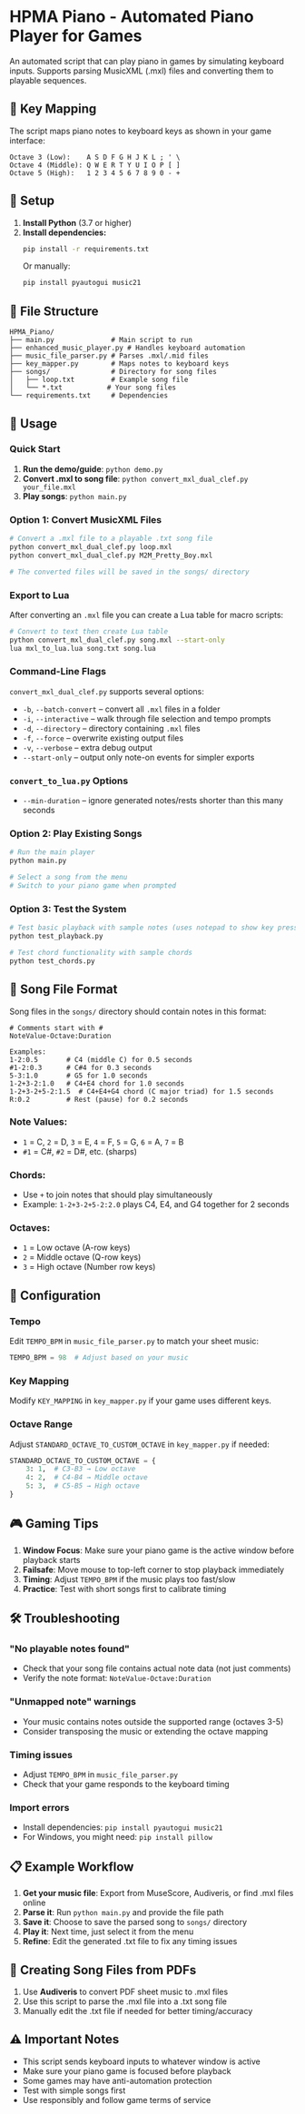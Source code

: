 # HPMA Piano - Automated Piano Player for Games

An automated script that can play piano in games by simulating keyboard inputs. Supports parsing MusicXML (.mxl) files and converting them to playable sequences.

## 🎹 Key Mapping

The script maps piano notes to keyboard keys as shown in your game interface:

```
Octave 3 (Low):    A S D F G H J K L ; ' \
Octave 4 (Middle): Q W E R T Y U I O P [ ]
Octave 5 (High):   1 2 3 4 5 6 7 8 9 0 - +
```

## 🚀 Setup

1. **Install Python** (3.7 or higher)
2. **Install dependencies:**
   ```bash
   pip install -r requirements.txt
   ```
   Or manually:
   ```bash
   pip install pyautogui music21
   ```

## 📁 File Structure

```
HPMA_Piano/
├── main.py              # Main script to run
├── enhanced_music_player.py # Handles keyboard automation
├── music_file_parser.py # Parses .mxl/.mid files
├── key_mapper.py        # Maps notes to keyboard keys
├── songs/               # Directory for song files
│   ├── loop.txt         # Example song file
│   └── *.txt           # Your song files
└── requirements.txt     # Dependencies
```

## 🎵 Usage

### Quick Start
1. **Run the demo/guide**: `python demo.py`
2. **Convert .mxl to song file**: `python convert_mxl_dual_clef.py your_file.mxl`
3. **Play songs**: `python main.py`

### Option 1: Convert MusicXML Files
```bash
# Convert a .mxl file to a playable .txt song file
python convert_mxl_dual_clef.py loop.mxl
python convert_mxl_dual_clef.py M2M_Pretty_Boy.mxl

# The converted files will be saved in the songs/ directory
```

### Export to Lua
After converting an `.mxl` file you can create a Lua table for macro scripts:

```bash
# Convert to text then create Lua table
python convert_mxl_dual_clef.py song.mxl --start-only
lua mxl_to_lua.lua song.txt song.lua
```

### Command-Line Flags
`convert_mxl_dual_clef.py` supports several options:

- `-b`, `--batch-convert` – convert all `.mxl` files in a folder
- `-i`, `--interactive` – walk through file selection and tempo prompts
- `-d`, `--directory` – directory containing `.mxl` files
- `-f`, `--force` – overwrite existing output files
- `-v`, `--verbose` – extra debug output
- `--start-only` – output only note-on events for simpler exports

### `convert_to_lua.py` Options
- `--min-duration` – ignore generated notes/rests shorter than this many seconds

### Option 2: Play Existing Songs
```bash
# Run the main player
python main.py

# Select a song from the menu
# Switch to your piano game when prompted
```

### Option 3: Test the System
```bash
# Test basic playback with sample notes (uses notepad to show key presses)
python test_playback.py

# Test chord functionality with sample chords
python test_chords.py
```

## 📝 Song File Format

Song files in the `songs/` directory should contain notes in this format:

```
# Comments start with #
NoteValue-Octave:Duration

Examples:
1-2:0.5       # C4 (middle C) for 0.5 seconds
#1-2:0.3      # C#4 for 0.3 seconds  
5-3:1.0       # G5 for 1.0 seconds
1-2+3-2:1.0   # C4+E4 chord for 1.0 seconds
1-2+3-2+5-2:1.5  # C4+E4+G4 chord (C major triad) for 1.5 seconds
R:0.2         # Rest (pause) for 0.2 seconds
```

### Note Values:
- `1` = C, `2` = D, `3` = E, `4` = F, `5` = G, `6` = A, `7` = B
- `#1` = C#, `#2` = D#, etc. (sharps)

### Chords:
- Use `+` to join notes that should play simultaneously
- Example: `1-2+3-2+5-2:2.0` plays C4, E4, and G4 together for 2 seconds

### Octaves:
- `1` = Low octave (A-row keys)
- `2` = Middle octave (Q-row keys) 
- `3` = High octave (Number row keys)

## 🔧 Configuration

### Tempo
Edit `TEMPO_BPM` in `music_file_parser.py` to match your sheet music:
```python
TEMPO_BPM = 98  # Adjust based on your music
```

### Key Mapping
Modify `KEY_MAPPING` in `key_mapper.py` if your game uses different keys.

### Octave Range
Adjust `STANDARD_OCTAVE_TO_CUSTOM_OCTAVE` in `key_mapper.py` if needed:
```python
STANDARD_OCTAVE_TO_CUSTOM_OCTAVE = {
    3: 1,  # C3-B3 → Low octave
    4: 2,  # C4-B4 → Middle octave  
    5: 3,  # C5-B5 → High octave
}
```

## 🎮 Gaming Tips

1. **Window Focus**: Make sure your piano game is the active window before playback starts
2. **Failsafe**: Move mouse to top-left corner to stop playback immediately
3. **Timing**: Adjust `TEMPO_BPM` if the music plays too fast/slow
4. **Practice**: Test with short songs first to calibrate timing

## 🛠️ Troubleshooting

### "No playable notes found"
- Check that your song file contains actual note data (not just comments)
- Verify the note format: `NoteValue-Octave:Duration`

### "Unmapped note" warnings
- Your music contains notes outside the supported range (octaves 3-5)
- Consider transposing the music or extending the octave mapping

### Timing issues
- Adjust `TEMPO_BPM` in `music_file_parser.py`
- Check that your game responds to the keyboard timing

### Import errors
- Install dependencies: `pip install pyautogui music21`
- For Windows, you might need: `pip install pillow`

## 📋 Example Workflow

1. **Get your music file**: Export from MuseScore, Audiveris, or find .mxl files online
2. **Parse it**: Run `python main.py` and provide the file path
3. **Save it**: Choose to save the parsed song to `songs/` directory
4. **Play it**: Next time, just select it from the menu
5. **Refine**: Edit the generated .txt file to fix any timing issues

## 🎼 Creating Song Files from PDFs

1. Use **Audiveris** to convert PDF sheet music to .mxl files
2. Use this script to parse the .mxl file into a .txt song file
3. Manually edit the .txt file if needed for better timing/accuracy

## ⚠️ Important Notes

- This script sends keyboard inputs to whatever window is active
- Make sure your piano game is focused before playback
- Some games may have anti-automation protection
- Test with simple songs first
- Use responsibly and follow game terms of service
